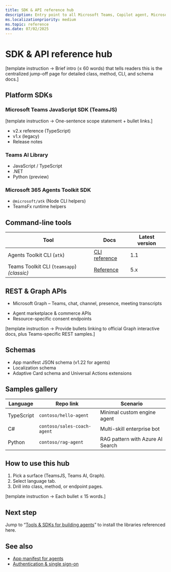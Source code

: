 ```yaml
---
title: SDK & API reference hub  
description: Entry point to all Microsoft Teams, Copilot agent, Microsoft Graph, and tooling APIs used when building solutions on the Teams developer platform.  
ms.localizationpriority: medium  
ms.topic: reference  
ms.date: 07/02/2025  
---
```

# SDK & API reference hub  

[template instruction → Brief intro (≤ 60 words) that tells readers this is the centralized jump-off page for detailed class, method, CLI, and schema docs.]

## Platform SDKs  

### Microsoft Teams JavaScript SDK (TeamsJS)  

[template instruction → One-sentence scope statement + bullet links.]  

- v2.x reference (TypeScript)  
- v1.x (legacy)  
- Release notes

### Teams AI Library  

- JavaScript / TypeScript  
- .NET  
- Python (preview)  

### Microsoft 365 Agents Toolkit SDK  

- `@microsoft/atk` (Node CLI helpers)  
- TeamsFx runtime helpers  

## Command-line tools  

| Tool | Docs | Latest version |  
|------|------|----------------|  
| Agents Toolkit CLI (`atk`) | [CLI reference](../toolkit/microsoft-365-agents-toolkit-cli.md) | 1.1 |  
| Teams Toolkit CLI (`teamsapp`) *(classic)* | [Reference](../toolkit/teams-toolkit-cli.md) | 5.x |  

## REST & Graph APIs  

* Microsoft Graph – Teams, chat, channel, presence, meeting transcripts  
- Agent marketplace & commerce APIs  
- Resource-specific consent endpoints  

[template instruction → Provide bullets linking to official Graph interactive docs, plus Teams-specific REST samples.]

## Schemas  

- App manifest JSON schema (v1.22 for agents)  
- Localization schema  
- Adaptive Card schema and Universal Actions extensions  

## Samples gallery  

| Language | Repo link | Scenario |  
|----------|-----------|----------|  
| TypeScript | `contoso/hello-agent` | Minimal custom engine agent |  
| C# | `contoso/sales-coach-agent` | Multi-skill enterprise bot |  
| Python | `contoso/rag-agent` | RAG pattern with Azure AI Search |

## How to use this hub  

1. Pick a surface (TeamsJS, Teams AI, Graph).  
2. Select language tab.  
3. Drill into class, method, or endpoint pages.  

[template instruction → Each bullet ≤ 15 words.]

## Next step  

Jump to “[Tools & SDKs for building agents](../build/tools-and-sdks-for-agents.md)” to install the libraries referenced here.

## See also  

- [App manifest for agents](../build/app-manifest-for-agents.md)  
- [Authentication & single sign-on](../integrate/authentication-and-sso.md)
